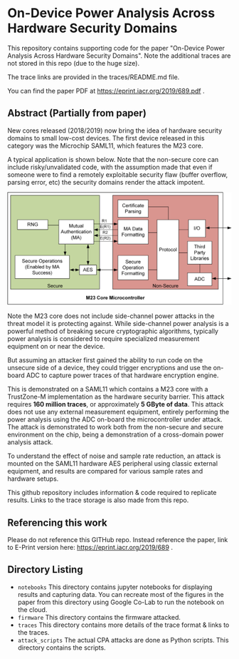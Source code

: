 # On-Device Power Analysis Across Hardware Security Domains

This repository contains supporting code for the paper "On-Device Power Analysis Across Hardware Security Domains". Note the additional traces are not stored in this repo (due to the huge size).

The trace links are provided in the traces/README.md file.

You can find the paper PDF at https://eprint.iacr.org/2019/689.pdf .

## Abstract (Partially from paper)

New cores released (2018/2019) now bring the idea of hardware security domains to small low-cost devices. The first device released in this category was the Microchip SAML11, which features the M23 core.

A typical application is shown below. Note that the non-secure core can include risky/unvalidated code, with the assumption made that even if someone were to find a remotely exploitable security flaw (buffer overflow, parsing error, etc) the security domains render the attack impotent.

![](example_application.png)

Note the M23 core does not include side-channel power attacks in the threat model it is protecting against. While side-channel power analysis is a powerful method of breaking secure cryptographic algorithms, typically power analysis is considered to require specialized measurement equipment on or near the device.

But assuming an attacker first gained the ability to run code on the unsecure side of a device, they could trigger encryptions and use the on-board ADC to capture power traces of that hardware encryption engine.

This is demonstrated on a SAML11 which contains a M23 core with a TrustZone-M implementation as the hardware security barrier. This attack requires **160 million traces**, or approximately **5 GByte of data**. This attack does not use any external measurement equipment, entirely performing the power analysis using the ADC on-board the microcontroller under attack. The attack is demonstrated to work both from the non-secure and secure environment on the chip, being a demonstration of a cross-domain power analysis attack.

To understand the effect of noise and sample rate reduction, an attack is mounted on the SAML11 hardware AES peripheral using classic external equipment, and results are compared for various sample rates and hardware setups.

This github repository includes information & code required to replicate results. Links to the trace storage is also made from this repo.

## Referencing this work

Please do not reference this GITHub repo. Instead reference the paper, link to E-Print version here: https://eprint.iacr.org/2019/689 .

## Directory Listing

 * `notebooks` This directory contains jupyter notebooks for displaying results and capturing data. You can recreate most of the figures in the paper from this directory using Google Co-Lab to run the notebook on the cloud.
 * `firmware` This directory contains the firmware attacked.
 * `traces` This directory contains more details of the trace format & links to the traces.
 * `attack_scripts` The actual CPA attacks are done as Python scripts. This directory contains the scripts.
